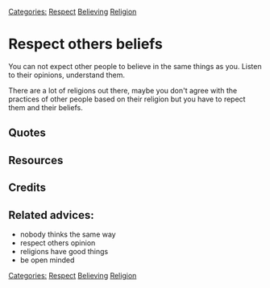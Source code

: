 [Categories:](../Categories/index.md) [Respect](../Categories/Respect.md) [Believing](../Categories/Believing.md) [Religion](../Categories/Religion.md)
# Respect others beliefs

You can not expect other people to believe in the same things as you. Listen to their opinions, understand them. 

There are a lot of religions out there, maybe you don't agree with the practices of other people based on their religion but you have to repect them and their beliefs.

## Quotes

## Resources

## Credits

## Related advices:

- nobody thinks the same way
- respect others opinion
- religions have good things
- be open minded

[Categories:](../Categories/index.md) [Respect](../Categories/Respect.md) [Believing](../Categories/Believing.md) [Religion](../Categories/Religion.md)